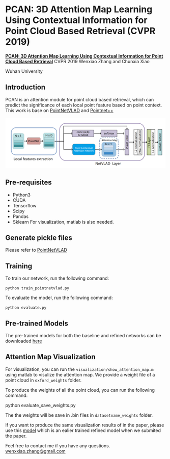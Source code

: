 # PCAN: 3D Attention Map Learning Using Contextual Information for Point Cloud Based Retrieval (CVPR 2019)

**[PCAN: 3D Attention Map Learning Using Contextual Information for Point Cloud Based Retrieval](https://arxiv.org/abs/1904.09793)** CVPR 2019
Wenxiao Zhang and Chunxia Xiao

Wuhan University
## Introduction
PCAN is an attention module for point cloud based retrieval, which can predict the significance of each local point feature based on
point context.
This work is base on [PointNetVLAD](https://github.com/mikacuy/pointnetvlad) and [Pointnet++](https://github.com/charlesq34/pointnet2)

![pic-network](overview.png)

## Pre-requisites
* Python3
* CUDA
* Tensorflow 
* Scipy
* Pandas
* Sklearn
For visualization, matlab is also needed.

## Generate pickle files
Please refer to [PointNetVLAD](https://github.com/mikacuy/pointnetvlad)

## Training
To train our network, run the following command:
```
python train_pointnetvlad.py
```
To evaluate the model, run the following command:
```
python evaluate.py
```

## Pre-trained Models
The pre-trained models for both the baseline and refined networks can be downloaded [here](https://drive.google.com/open?id=1_vMkamy0zfULW01iWof5zXZOR8cu3Qns)

## Attention Map Visualization
For visualization, you can run the ```visualization/show_attention_map.m``` using matlab to visulize the attention map. We provide a weight file of a point cloud in ```oxford_weights``` folder.

To produce the weights of all the point cloud, you can run the following command:

python evaluate_save_weights.py

The the weights will be save in .bin files in ```datasetname_weights``` folder.

If you want to produce the same visualization results of in the paper, please use this [model](https://drive.google.com/open?id=1FqO6C8SWyx9lZFx8Pzah8DOKSYM5_RkA) which is an ealier trained refined model when we submited the paper.

Feel free to contact me if you have any questions. wenxxiao.zhang@gmail.com
